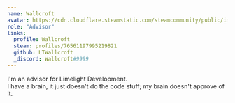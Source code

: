 ```yaml
---
name: Wallcroft
avatar: https://cdn.cloudflare.steamstatic.com/steamcommunity/public/images/avatars/ca/ca5c77a65c45a56c3d528d61b77a9100a1970b9b_full.jpg
role: "Advisor"
links:
  profile: Wallcroft
  steam: profiles/76561197995219821
  github: LTWallcroft
  _discord: Wallcroft#9999
---
```

I'm an advisor for Limelight Development.  
I have a brain, it just doesn't do the code stuff; my brain doesn't approve of it.
